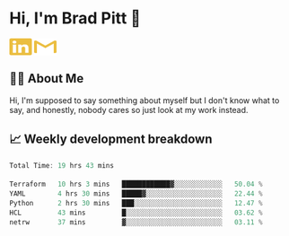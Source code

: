 # Hi, I'm Brad Pitt 👋


<a href="https://www.linkedin.com/in/mathias-mauraisin/" target="blank"><img align="center" src="./icons/linkedin.svg" alt="https://www.linkedin.com/in/mathias-mauraisin/" height="30" width="40" /></a>
<a href="mailto:mathias.mauraisin.pro@gmail.com" target="blank"><img align="center" src="./icons/gmail.svg" alt="redrew" height="30" width="40" /></a>




<!-- ![snap](images/Snap_dark.png?raw=true) -->
<!-- ![snap](images/Snap_dark_bg.png?raw=true) -->


<!-- [![My Skills](https://skillicons.dev/icons?i=c,cpp,html,css,js,ts,)](https://skillicons.dev) -->

## 🙋‍♂️&nbsp;About Me

Hi, I'm supposed to say something about myself but I don't know what to say, and honestly, nobody cares so just look at my work instead.

## 📈&nbsp;Weekly development breakdown

<!-- [![mamaurai's 42 stats](https://badge42.vercel.app/api/v2/cl1l4qz93000609l4yixitcl4/stats?cursusId=21&coalitionId=45)](https://github.com/JaeSeoKim/badge42) -->





<!--START_SECTION:waka-->

```rust
Total Time: 19 hrs 43 mins

Terraform   10 hrs 3 mins   ████████████▓░░░░░░░░░░░░   50.04 %
YAML        4 hrs 30 mins   █████▓░░░░░░░░░░░░░░░░░░░   22.44 %
Python      2 hrs 30 mins   ███░░░░░░░░░░░░░░░░░░░░░░   12.47 %
HCL         43 mins         █░░░░░░░░░░░░░░░░░░░░░░░░   03.62 %
netrw       37 mins         ▓░░░░░░░░░░░░░░░░░░░░░░░░   03.11 %
```

<!--END_SECTION:waka-->


